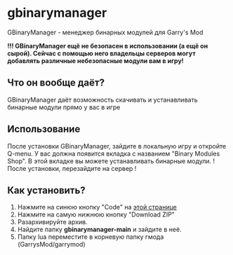 # gbinarymanager
GBinaryManager - менеджер бинарных модулей для Garry's Mod

**!!! GBinaryManager ещё не безопасен в использовании (а ещё он сырой). Сейчас с помощью него владельцы серверов могут добавлять различные небезопасные модули вам в игру!**

## Что он вообще даёт?
GBinaryManager даёт возможность скачивать и устанавливать бинарные модули прямо у вас в игре

## Использование
После установки GBinaryManager, зайдите в локальную игру и откройте Q-menu. У вас должна появится вкладка с названием "Binary Modules Shop".
В этой вкладке вы можете устанавливать бинарные модули.
! После установки, перезайдите на сервер !

## Как установить?
1. Нажмите на синюю кнопку "Code" на [этой странице](https://github.com/smokingplaya/gbinarymanager)
2. Нажмите на самую нижнюю кнопку "Download ZIP"
3. Разархивируйте архив.
4. Найдите папку **gbinarymanager-main** и зайдите в неё.
5. Папку lua переместите в корневую папку гмода (GarrysMod/garrymod)
